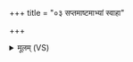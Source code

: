 +++
title = "०३ सप्तमाष्टमाभ्यां स्वाहा"

+++
<details><summary>मूलम् (VS)</summary>

स॑प्तमाष्ट॒माभ्यां॒ स्वाहा॑ ॥
</details>